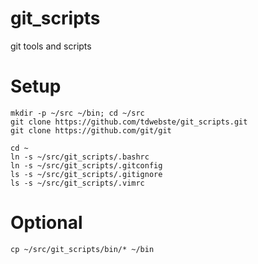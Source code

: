 git_scripts
===========

git tools and scripts

Setup
====
```
mkdir -p ~/src ~/bin; cd ~/src
git clone https://github.com/tdwebste/git_scripts.git
git clone https://github.com/git/git

cd ~
ln -s ~/src/git_scripts/.bashrc
ln -s ~/src/git_scripts/.gitconfig
ls -s ~/src/git_scripts/.gitignore
ls -s ~/src/git_scripts/.vimrc
```
Optional
==
```
cp ~/src/git_scripts/bin/* ~/bin
```

